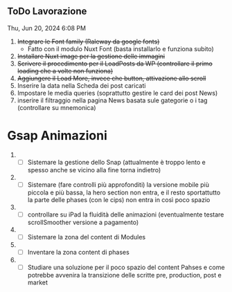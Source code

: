 ## ToDo Lavorazione

Thu, Jun 20, 2024 6:08 PM

1. ~~Integrare le Font family (Raleway da google fonts)~~
    * Fatto con il modulo Nuxt Font (basta installarlo e funziona subito)
2. ~~Installare Nuxt image per la gestione delle immagini~~
3. ~~Scrivere il procedimento per il LoadPosts da WP (controllare il primo loading che a volte non funziona)~~
4. ~~Aggiungere il Load More, invece che button, attivazione allo scroll~~
5. Inserire la data nella Scheda dei post caricati
6. Impostare le media queries (soprattutto gestire le card dei post News)
7. inserire il filtraggio nella pagina News basata sule gategorie o i tag (controllare su mnemonica)

# Gsap Animazioni

1. 
    * [ ] Sistemare la gestione dello Snap (attualmente è troppo lento e spesso anche se vicino alla fine torna indietro)
2. 
    * [ ] Sistemare (fare controlli più approfonditi) la versione mobile più piccola e più bassa, la hero section non entra, e il resto sportattutto la parte delle phases (con le cips) non entra in così poco spazio
3. 
    * [ ] controllare su iPad la fluidità delle animazioni (eventualmente testare scrollSmoother versione a pagamento)
4. 
    * [ ] Sistemare la zona del content di Modules
5. 
    * [ ] Inventare la zona content di phases
6. 
    * [ ] Studiare una soluzione per il poco spazio del content Pahses e come potrebbe avvenira la transizione delle scritte pre, production, post e market